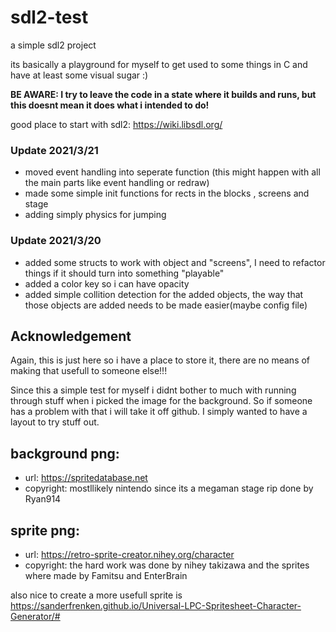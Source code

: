 # sdl2-test

a simple sdl2 project

its basically a playground for myself to get used to some things in C and have at least some visual sugar :)

**BE AWARE: I try to leave the code in a state where it builds and runs, but this doesnt mean it does what i intended to do!**

good place to start with sdl2: https://wiki.libsdl.org/

### Update 2021/3/21

 - moved event handling into seperate function (this might happen with all the main parts like event handling or redraw)
 - made some simple init functions for rects in the blocks , screens and stage
 - adding simply physics for jumping 
 
### Update 2021/3/20

 - added some structs to work with object and "screens", I need to refactor things if it should turn into something "playable"
 - added a color key so i can have opacity 
 - added simple collition detection for the added objects, the way that those objects are added needs to be made easier(maybe config file)


## Acknowledgement

Again, this is just here so i have a place to store it, there are no means of making that usefull to someone else!!!


Since this a simple test for myself i didnt bother to much with running through stuff when i picked the image for the background. So if someone has a problem with that i will take it off github. I simply wanted to have a layout to try stuff out. 

## background png: 
- url: https://spritedatabase.net
- copyright: mostllikely nintendo since its a megaman stage rip done by Ryan914 

## sprite png: 
- url: https://retro-sprite-creator.nihey.org/character 
- copyright: the hard work was done by nihey takizawa and the sprites where made by Famitsu and EnterBrain 

also nice to create a more usefull sprite is https://sanderfrenken.github.io/Universal-LPC-Spritesheet-Character-Generator/#



